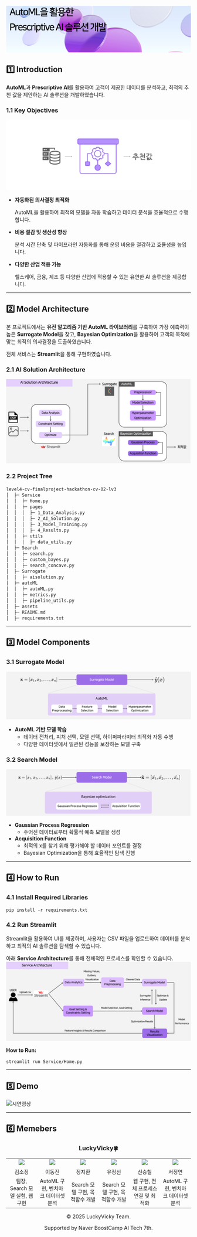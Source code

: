 ![AutoML을 활용한 Prescriptive AI 솔루션 개발](assets/img0.png)

## 1️⃣ Introduction
**AutoML**과 **Prescriptive AI**를 활용하여 고객이 제공한 데이터를 분석하고, 최적의 추천 값을 제안하는 AI 솔루션을 개발하였습니다.

### 1.1 Key Objectives
![AI solution](assets/img1.png)

- **자동화된 의사결정 최적화**

  AutoML을 활용하여 최적의 모델을 자동 학습하고 데이터 분석을 효율적으로 수행합니다.  

- **비용 절감 및 생산성 향상**

  분석 시간 단축 및 파이프라인 자동화를 통해 운영 비용을 절감하고 효율성을 높입니다.  

- **다양한 산업 적용 가능**

  헬스케어, 금융, 제조 등 다양한 산업에 적용할 수 있는 유연한 AI 솔루션을 제공합니다.  

---

## 2️⃣ Model Architecture
본 프로젝트에서는 **유전 알고리즘 기반 AutoML 라이브러리**를 구축하여 가장 예측력이 높은 **Surrogate Model**을 찾고, **Bayesian Optimization**을 활용하여 고객의 목적에 맞는 최적의 의사결정을 도출하였습니다.  

전체 서비스는 **Streamlit**을 통해 구현하였습니다.

### 2.1 AI Solution Architecture
![AI Solution architecture](assets/img2.png)

### 2.2 Project Tree

```
level4-cv-finalproject-hackathon-cv-02-lv3
│  ├─ Service
│  │  ├─ Home.py
│  │  ├─ pages
│  │  │  ├─ 1_Data_Analysis.py
│  │  │  ├─ 2_AI_Solution.py
│  │  │  ├─ 3_Model_Training.py
│  │  │  ├─ 4_Results.py
│  │  ├─ utils
│  │  │  ├─ data_utils.py
│  ├─ Search
│  │  ├─ search.py
│  │  ├─ custom_bayes.py
│  │  ├─ search_concave.py
│  ├─ Surrogate
│  │  ├─ aisolution.py
│  ├─ autoML
│  │  ├─ autoML.py
│  │  ├─ metrics.py
│  │  ├─ pipeline_utils.py
│  ├─ assets
│  ├─ README.md
│  ├─ requirements.txt
```

---

## 3️⃣ Model Components

### 3.1 Surrogate Model
![surrogate model](assets/img3.png)

- **AutoML 기반 모델 학습**  
  - 데이터 전처리, 피처 선택, 모델 선택, 하이퍼파라미터 최적화 자동 수행  
  - 다양한 데이터셋에서 일관된 성능을 보장하는 모델 구축  

### 3.2 Search Model
![search model](assets/img4.png)

- **Gaussian Process Regression**  
  - 주어진 데이터로부터 확률적 예측 모델을 생성  
- **Acquisition Function**  
  - 최적의 x를 찾기 위해 평가해야 할 데이터 포인트를 결정  
  - Bayesian Optimization을 통해 효율적인 탐색 진행  

---


## 4️⃣ How to Run

### 4.1 Install Required Libraries

```
pip install -r requirements.txt
```

### 4.2 Run Streamlit

Streamlit을 활용하여 UI를 제공하며, 사용자는 CSV 파일을 업로드하여 데이터를 분석하고 최적의 AI 솔루션을 탐색할 수 있습니다.

아래 **Service Architecture**를 통해 전체적인 프로세스를 확인할 수 있습니다.
![Service Architecture](assets/img5.png)

**How to Run:**
```
streamlit run Service/Home.py
```

---

## 5️⃣ Demo
![시연영상](assets/demo.gif)

---

## 6️⃣ Memebers

<div align='center'>
  <h3>LuckyVicky🍀</h3>
  <table width="98%">
    <tr>
      <td align="center" valign="top" width="15%"><a href="https://github.com/Soojeoong"><img src="https://avatars.githubusercontent.com/u/100748928?v=4"></a></td>
      <td align="center" valign="top" width="15%"><a href="https://github.com/jinlee24"><img src="https://avatars.githubusercontent.com/u/137850412?v=4"></a></td>
      <td align="center" valign="top" width="15%"><a href="https://github.com/stop0729"><img src="https://avatars.githubusercontent.com/u/78136790?v=4"></a></td>
      <td align="center" valign="top" width="15%"><a href="https://github.com/yjs616"><img src="https://avatars.githubusercontent.com/u/107312651?v=4"></a></td>
      <td align="center" valign="top" width="15%"><a href="https://github.com/sng-tory"><img src="https://avatars.githubusercontent.com/u/176906855?v=4"></a></td>
      <td align="center" valign="top" width="15%"><a href="https://github.com/cyndii20"><img src="https://avatars.githubusercontent.com/u/90389093?v=4"></a></td>
    </tr>
    <tr>
      <td align="center">김소정</td>
      <td align="center">이동진</td>
      <td align="center">정지환</td>
      <td align="center">유정선</td>
      <td align="center">신승철</td>
      <td align="center">서정연</td>
    </tr>
    <tr>
      <td align="center">팀장, Search 모델 실험, 웹 구현</td>
      <td align="center">AutoML 구현, 벤치마크 데이터셋 분석</td>
      <td align="center">Search 모델 구현, 목적함수 개발</td>
      <td align="center">Search 모델 구현, 목적함수 개발</td>
      <td align="center">웹 구현, 전체 프로세스 연결 및 최적화</td>
      <td align="center">AutoML 구현, 벤치마크 데이터셋 분석</td>
    </tr>
  </table>
</div>

<p align='center'>© 2025 LuckyVicky Team.</p>
<p align='center'>Supported by Naver BoostCamp AI Tech 7th.</p>